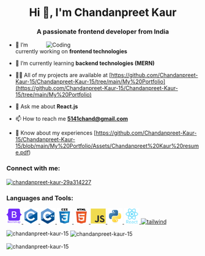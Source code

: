 <h1 align="center">Hi 👋, I'm Chandanpreet Kaur</h1>
<h3 align="center">A passionate frontend developer from India</h3>
<img align="right" alt="Coding" width="400" src="https://i.pinimg.com/originals/e7/26/c7/e726c74ac081eed50feee1433d12c998.gif" />

- 🔭 I’m currently working on **frontend technologies**

- 🌱 I’m currently learning **backend technologies (MERN)**

- 👨‍💻 All of my projects are available at [https://github.com/Chandanpreet-Kaur-15/Chandanpreet-Kaur-15/tree/main/My%20Portfolio](https://github.com/Chandanpreet-Kaur-15/Chandanpreet-Kaur-15/tree/main/My%20Portfolio)

- 💬 Ask me about **React.js**

- 📫 How to reach me **5141chand@gmail.com**

- 📄 Know about my experiences [https://github.com/Chandanpreet-Kaur-15/Chandanpreet-Kaur-15/blob/main/My%20Portfolio/Assets/Chandanpreet%20Kaur%20resume.pdf)

<h3 align="left">Connect with me:</h3>
<p align="left">
<a href="https://linkedin.com/in/chandanpreet-kaur-29a314227" target="blank"><img align="center" src="https://raw.githubusercontent.com/rahuldkjain/github-profile-readme-generator/master/src/images/icons/Social/linked-in-alt.svg" alt="chandanpreet-kaur-29a314227" height="30" width="40" /></a>
</p>

<h3 align="left">Languages and Tools:</h3>
<p align="left"> <a href="https://getbootstrap.com" target="_blank" rel="noreferrer"> <img src="https://raw.githubusercontent.com/devicons/devicon/master/icons/bootstrap/bootstrap-plain-wordmark.svg" alt="bootstrap" width="40" height="40"/> </a> <a href="https://www.cprogramming.com/" target="_blank" rel="noreferrer"> <img src="https://raw.githubusercontent.com/devicons/devicon/master/icons/c/c-original.svg" alt="c" width="40" height="40"/> </a> <a href="https://www.w3schools.com/cpp/" target="_blank" rel="noreferrer"> <img src="https://raw.githubusercontent.com/devicons/devicon/master/icons/cplusplus/cplusplus-original.svg" alt="cplusplus" width="40" height="40"/> </a> <a href="https://www.w3schools.com/css/" target="_blank" rel="noreferrer"> <img src="https://raw.githubusercontent.com/devicons/devicon/master/icons/css3/css3-original-wordmark.svg" alt="css3" width="40" height="40"/> </a> <a href="https://www.w3.org/html/" target="_blank" rel="noreferrer"> <img src="https://raw.githubusercontent.com/devicons/devicon/master/icons/html5/html5-original-wordmark.svg" alt="html5" width="40" height="40"/> </a> <a href="https://developer.mozilla.org/en-US/docs/Web/JavaScript" target="_blank" rel="noreferrer"> <img src="https://raw.githubusercontent.com/devicons/devicon/master/icons/javascript/javascript-original.svg" alt="javascript" width="40" height="40"/> </a> <a href="https://www.python.org" target="_blank" rel="noreferrer"> <img src="https://raw.githubusercontent.com/devicons/devicon/master/icons/python/python-original.svg" alt="python" width="40" height="40"/> </a> <a href="https://reactjs.org/" target="_blank" rel="noreferrer"> <img src="https://raw.githubusercontent.com/devicons/devicon/master/icons/react/react-original-wordmark.svg" alt="react" width="40" height="40"/> </a> <a href="https://tailwindcss.com/" target="_blank" rel="noreferrer"> <img src="https://www.vectorlogo.zone/logos/tailwindcss/tailwindcss-icon.svg" alt="tailwind" width="40" height="40"/> </a> </p>

<p><img align="left" src="https://github-readme-stats.vercel.app/api/top-langs?username=chandanpreet-kaur-15&show_icons=true&locale=en&layout=compact" alt="chandanpreet-kaur-15" /></p>

<p>&nbsp;<img align="center" src="https://github-readme-stats.vercel.app/api?username=chandanpreet-kaur-15&show_icons=true&locale=en" alt="chandanpreet-kaur-15" /></p>

<p><img align="center" src="https://github-readme-streak-stats.herokuapp.com/?user=chandanpreet-kaur-15&" alt="chandanpreet-kaur-15" /></p>
